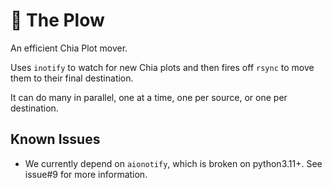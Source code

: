 # 🚜 The Plow

An efficient Chia Plot mover.

Uses `inotify` to watch for new Chia plots and then fires off `rsync` to move
them to their final destination.

It can do many in parallel, one at a time, one per source, or one per destination.

## Known Issues

- We currently depend on `aionotify`, which is broken on python3.11+. See issue#9 for more information.
